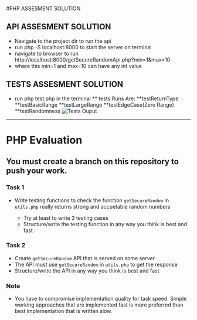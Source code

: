#PHP ASSESMENT SOLUTION

## API ASSESMENT SOLUTION
* Navigate to the project dir to run the api
* run php -S localhost:8000 to start the server on terminal
* navigate to browser to run http://localhost:8000/getSecureRandomApi.php?min=1&max=10
* where this min=1 and max=10 can have any int value

## TESTS ASSESMENT SOLUTION

* run php test.php in the terminal
** tests Runs Are:
  **testReturnType
  **testBasicRange
  **testLargeRange
  **testEdgeCase(Zero Range)
  **testRandomness
![Tests Ouput](images/tests_result.png)

---------------------------------------------

# PHP Evaluation

## You must create a branch on this repository to push your work.

### Task 1

* Write testing functions to check the function `getSecureRandom` in `utils.php` really returns strong and accpetable random numbers

  * Try at least to write 3 testing cases
  * Structure/write the testing function in any way you think is best and fast

### Task 2

* Create `getSecureRandom` API that is served on some server
* The API must use `getSecureRandom` in `utils.php` to get the response
* Structure/write the API in any way you think is best and fast

### Note
* You have to compromise implementation quality for task speed. Simple working approaches that are implemented fast is more preferred than best implementation that is written slow.

